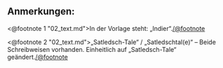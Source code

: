 Anmerkungen:
------------

<@footnote 1 "02_text.md">In der Vorlage steht: „Indier“.</@footnote>

<@footnote 2 "02_text.md">„Satledsch-Tale“ / „Satledschtal(e)“ – Beide
Schreibweisen vorhanden. Einheitlich auf „Satledsch-Tale“ geändert.</@footnote>

